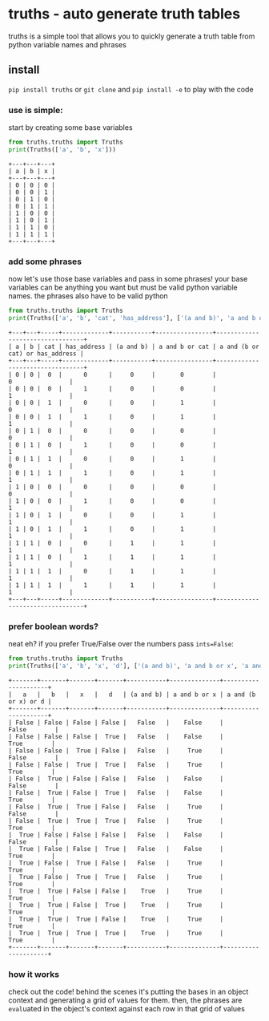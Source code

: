 # truths - auto generate truth tables
truths is a simple tool that allows you to quickly generate a truth table from python variable names and phrases


## install
`pip install truths` or `git clone` and `pip install -e` to play with the code


### use is simple:
start by creating some base variables

```python
from truths.truths import Truths
print(Truths(['a', 'b', 'x']))
```
```
+---+---+---+
| a | b | x |
+---+---+---+
| 0 | 0 | 0 |
| 0 | 0 | 1 |
| 0 | 1 | 0 |
| 0 | 1 | 1 |
| 1 | 0 | 0 |
| 1 | 0 | 1 |
| 1 | 1 | 0 |
| 1 | 1 | 1 |
+---+---+---+
```


### add some phrases
now let's use those base variables and pass in some phrases! your base variables can be anything you want but must be valid
python variable names. the phrases also have to be valid python

```python
from truths.truths import Truths
print(Truths(['a', 'b', 'cat', 'has_address'], ['(a and b)', 'a and b or cat', 'a and (b or cat) or has_address']))
```
```
+---+---+-----+-------------+-----------+----------------+---------------------------------+
| a | b | cat | has_address | (a and b) | a and b or cat | a and (b or cat) or has_address |
+---+---+-----+-------------+-----------+----------------+---------------------------------+
| 0 | 0 |  0  |      0      |     0     |       0        |                0                |
| 0 | 0 |  0  |      1      |     0     |       0        |                1                |
| 0 | 0 |  1  |      0      |     0     |       1        |                0                |
| 0 | 0 |  1  |      1      |     0     |       1        |                1                |
| 0 | 1 |  0  |      0      |     0     |       0        |                0                |
| 0 | 1 |  0  |      1      |     0     |       0        |                1                |
| 0 | 1 |  1  |      0      |     0     |       1        |                0                |
| 0 | 1 |  1  |      1      |     0     |       1        |                1                |
| 1 | 0 |  0  |      0      |     0     |       0        |                0                |
| 1 | 0 |  0  |      1      |     0     |       0        |                1                |
| 1 | 0 |  1  |      0      |     0     |       1        |                1                |
| 1 | 0 |  1  |      1      |     0     |       1        |                1                |
| 1 | 1 |  0  |      0      |     1     |       1        |                1                |
| 1 | 1 |  0  |      1      |     1     |       1        |                1                |
| 1 | 1 |  1  |      0      |     1     |       1        |                1                |
| 1 | 1 |  1  |      1      |     1     |       1        |                1                |
+---+---+-----+-------------+-----------+----------------+---------------------------------+
```


### prefer boolean words?
neat eh? if you prefer True/False over the numbers pass `ints=False`:

```python
from truths.truths import Truths
print(Truths(['a', 'b', 'x', 'd'], ['(a and b)', 'a and b or x', 'a and (b or x) or d'], ints=False))
```
```
+-------+-------+-------+-------+-----------+--------------+---------------------+
|   a   |   b   |   x   |   d   | (a and b) | a and b or x | a and (b or x) or d |
+-------+-------+-------+-------+-----------+--------------+---------------------+
| False | False | False | False |   False   |    False     |        False        |
| False | False | False |  True |   False   |    False     |         True        |
| False | False |  True | False |   False   |     True     |        False        |
| False | False |  True |  True |   False   |     True     |         True        |
| False |  True | False | False |   False   |    False     |        False        |
| False |  True | False |  True |   False   |    False     |         True        |
| False |  True |  True | False |   False   |     True     |        False        |
| False |  True |  True |  True |   False   |     True     |         True        |
|  True | False | False | False |   False   |    False     |        False        |
|  True | False | False |  True |   False   |    False     |         True        |
|  True | False |  True | False |   False   |     True     |         True        |
|  True | False |  True |  True |   False   |     True     |         True        |
|  True |  True | False | False |    True   |     True     |         True        |
|  True |  True | False |  True |    True   |     True     |         True        |
|  True |  True |  True | False |    True   |     True     |         True        |
|  True |  True |  True |  True |    True   |     True     |         True        |
+-------+-------+-------+-------+-----------+--------------+---------------------+
```


### how it works
check out the code! behind the scenes it's putting the bases in an object context and generating a grid of values for them. then, the phrases are `eval`uated in the object's context against each row in that grid of values
